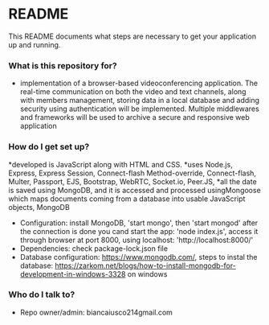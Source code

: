 # README #

This README documents what steps are necessary to get your application up and running.

### What is this repository for? ###

* implementation of a browser-based videoconferencing application. The real-time communication on both the video and text channels, along with members management, storing data in a local database and adding security using authentication will be implemented. Multiple middlewares and frameworks will be used to archive a secure and responsive web application

### How do I get set up? ###

*developed is JavaScript along with HTML and CSS.
*uses Node.js, Express, Express Session, Connect-flash Method-override, Connect-flash, Multer, Passport, EJS, Bootstrap, WebRTC, Socket.io, Peer.JS, 
*all the date is saved using MongoDB, and it is accessed and processed usingMongoose which maps documents coming from a database into usable JavaScript objects, MongoDB 

* Configuration: install MongoDB, 'start mongo', then 'start mongod' after the connection is done you cand start the app: 'node index.js', access it through browser at port 8000, using localhost: 'http://localhost:8000/'
* Dependencies: check package-lock.json file
* Database configuration:  https://www.mongodb.com/, steps to instal the database: https://zarkom.net/blogs/how-to-install-mongodb-for-development-in-windows-3328 on windows

### Who do I talk to? ###
* Repo owner/admin: biancaiusco214gmail.com